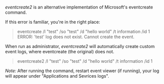 *eventcreate2* is an alternative implementation of Microsoft's eventcreate command.

If this error is familiar, you're in the right place:

> eventcreate /l "test" /so "test" /d "hello world" /t information /id 1
> ERROR: 'test' log does not exist. Cannot create the event.

When run as administrator, *eventcreate2* will automatically create custom event logs, where eventcreate (the original) does not.

> eventcreate2 /l "test" /so "test" /d "hello world" /t information /id 1

*Note:* After running the command, restart event viewer (if running), your log will appear under "Applications and Sevrices logs".
